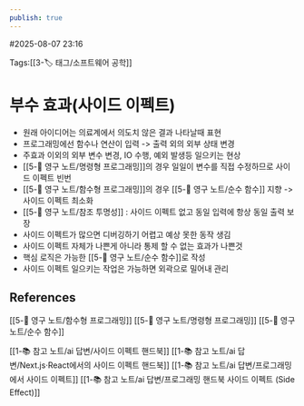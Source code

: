 ```yaml
---
publish: true
---
```

#2025-08-07 23:16

Tags:[[3-🏷️ 태그/소프트웨어 공학]]

# 부수 효과(사이드 이펙트)
- 원래 아이디어는 의료계에서 의도치 않은 결과 나타날때 표현
- 프로그래밍에선 함수나 연산이 입력 -> 출력 외의 외부 상태 변경
- 주효과 이외의 외부 변수 변경, IO 수행, 예외 발생등 일으키는 현상
- [[5-💎 영구 노트/명령형 프로그래밍]]의 경우 일일이 변수를 직접 수정하므로 사이드 이펙트 빈번
- [[5-💎 영구 노트/함수형 프로그래밍]]의 경우 [[5-💎 영구 노트/순수 함수]] 지향 -> 사이드 이펙트 최소화
- [[5-💎 영구 노트/참조 투명성]] : 사이드 이펙트 없고 동일 입력에 항상 동일 출력 보장 
- 사이드 이펙트가 많으면 디버깅하기 어렵고 예상 못한 동작 생김
- 사이드 이펙트 자체가 나쁜게 아니라 통제 할 수 없는 효과가 나쁜것
- 핵심 로직은 가능한 [[5-💎 영구 노트/순수 함수]]로 작성
- 사이드 이펙트 일으키는 작업은 가능하면 외곽으로 밀어내 관리

## References
 [[5-💎 영구 노트/함수형 프로그래밍]]
[[5-💎 영구 노트/명령형 프로그래밍]]
 [[5-💎 영구 노트/순수 함수]]

[[1-📚 참고 노트/ai 답변/사이드 이펙트 핸드북]]
[[1-📚 참고 노트/ai 답변/Next.js·React에서의 사이드 이펙트 핸드북]]
[[1-📚 참고 노트/ai 답변/프로그래밍에서 사이드 이펙트]]
[[1-📚 참고 노트/ai 답변/프로그래밍 핸드북 사이드 이펙트 (Side Effect)]]